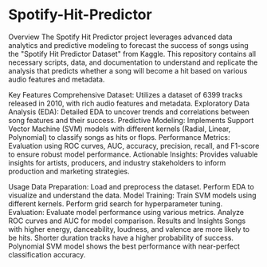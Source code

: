 # Spotify-Hit-Predictor

Overview
The Spotify Hit Predictor project leverages advanced data analytics and predictive modeling to forecast the success of songs using the "Spotify Hit Predictor Dataset" from Kaggle. This repository contains all necessary scripts, data, and documentation to understand and replicate the analysis that predicts whether a song will become a hit based on various audio features and metadata.

Key Features
Comprehensive Dataset: Utilizes a dataset of 6399 tracks released in 2010, with rich audio features and metadata.
Exploratory Data Analysis (EDA): Detailed EDA to uncover trends and correlations between song features and their success.
Predictive Modeling: Implements Support Vector Machine (SVM) models with different kernels (Radial, Linear, Polynomial) to classify songs as hits or flops.
Performance Metrics: Evaluation using ROC curves, AUC, accuracy, precision, recall, and F1-score to ensure robust model performance.
Actionable Insights: Provides valuable insights for artists, producers, and industry stakeholders to inform production and marketing strategies.

Usage
Data Preparation:
Load and preprocess the dataset.
Perform EDA to visualize and understand the data.
Model Training:
Train SVM models using different kernels.
Perform grid search for hyperparameter tuning.
Evaluation:
Evaluate model performance using various metrics.
Analyze ROC curves and AUC for model comparison.
Results and Insights
Songs with higher energy, danceability, loudness, and valence are more likely to be hits.
Shorter duration tracks have a higher probability of success.
Polynomial SVM model shows the best performance with near-perfect classification accuracy.

